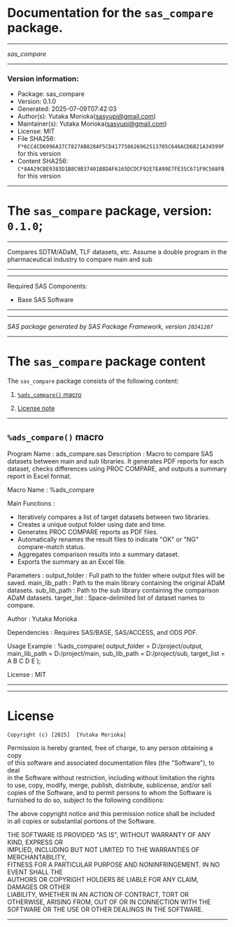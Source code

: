 ﻿# Documentation for the `sas_compare` package.
  
----------------------------------------------------------------
 
 *sas_compare* 
  
----------------------------------------------------------------
 
### Version information:
  
- Package: sas_compare
- Version: 0.1.0
- Generated: 2025-07-09T07:42:03
- Author(s): Yutaka Morioka(sasyupi@gmail.com)
- Maintainer(s): Yutaka Morioka(sasyupi@gmail.com)
- License: MIT
- File SHA256: `F*6CC4CD6096A37C7827AB828AF5CD417758626962513705C646ACD6B21A34599F` for this version
- Content SHA256: `C*8AA29CBE9383D1B8C9B37401B8DAF6165DCDCF92E7EA99E7FE35C671F9C568FB` for this version
  
---
 
# The `sas_compare` package, version: `0.1.0`;
  
---
 
Compares SDTM/ADaM, TLF datasets, etc. Assume a double program in the pharmaceutical industry to compare main and sub
  
---
 
  
---
 
Required SAS Components: 
  - Base SAS Software
  
---
 
 
--------------------------------------------------------------------
 
*SAS package generated by SAS Package Framework, version `20241207`*
 
--------------------------------------------------------------------
 
# The `sas_compare` package content
The `sas_compare` package consists of the following content:
 
1. [`%ads_compare()` macro ](#adscompare-macros-1 )
  
 
2. [License note](#license)
  
---
 
## `%ads_compare()` macro <a name="adscompare-macros-1"></a> ######

Program Name    : ads_compare.sas
 Description     : Macro to compare SAS datasets between main and sub libraries.
                   It generates PDF reports for each dataset, checks differences using 
                   PROC COMPARE, and outputs a summary report in Excel format.

 Macro Name      : %ads_compare
 
 Main Functions  :
   - Iteratively compares a list of target datasets between two libraries.
   - Creates a unique output folder using date and time.
   - Generates PROC COMPARE reports as PDF files.
   - Automatically renames the result files to indicate "OK" or "NG" compare-match status.
   - Aggregates comparison results into a summary dataset.
   - Exports the summary as an Excel file.

 Parameters      :
   output_folder : Full path to the folder where output files will be saved.
   main_lib_path : Path to the main library containing the original ADaM datasets.
   sub_lib_path  : Path to the sub library containing the comparison ADaM datasets.
   target_list   : Space-delimited list of dataset names to compare.

 Author          : Yutaka Morioka


 Dependencies    : Requires SAS/BASE, SAS/ACCESS, and ODS PDF.

 Usage Example   :
   %ads_compare(
     output_folder = D:/project/output,
     main_lib_path = D:/project/main,
     sub_lib_path  = D:/project/sub,
     target_list   = A
                        B
                        C
                        D
                        E
   );

License : MIT

  
---
 
  
---
 
# License <a name="license"></a> ######
 
	Copyright (c) [2025]  [Yutaka Morioka]

  Permission is hereby granted, free of charge, to any person obtaining a copy  
  of this software and associated documentation files (the "Software"), to deal  
  in the Software without restriction, including without limitation the rights  
  to use, copy, modify, merge, publish, distribute, sublicense, and/or sell     
  copies of the Software, and to permit persons to whom the Software is         
  furnished to do so, subject to the following conditions:                      
                                                                                
  The above copyright notice and this permission notice shall be included       
  in all copies or substantial portions of the Software.                        
                                                                                
  THE SOFTWARE IS PROVIDED "AS IS", WITHOUT WARRANTY OF ANY KIND, EXPRESS OR    
  IMPLIED, INCLUDING BUT NOT LIMITED TO THE WARRANTIES OF MERCHANTABILITY,      
  FITNESS FOR A PARTICULAR PURPOSE AND NONINFRINGEMENT. IN NO EVENT SHALL THE   
  AUTHORS OR COPYRIGHT HOLDERS BE LIABLE FOR ANY CLAIM, DAMAGES OR OTHER        
  LIABILITY, WHETHER IN AN ACTION OF CONTRACT, TORT OR OTHERWISE, ARISING FROM, 
  OUT OF OR IN CONNECTION WITH THE SOFTWARE OR THE USE OR OTHER DEALINGS IN THE 
  SOFTWARE.
  
---
 
